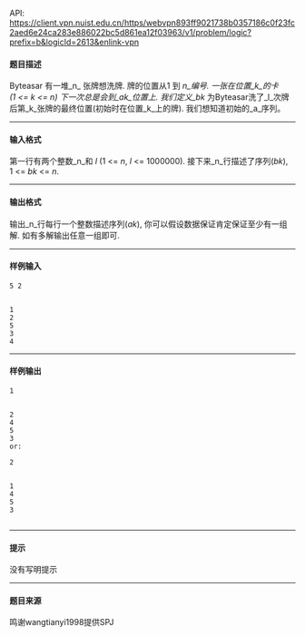 API: https://client.vpn.nuist.edu.cn/https/webvpn893ff9021738b0357186c0f23fc2aed6e24ca283e886022bc5d861ea12f03963/v1/problem/logic?prefix=b&logicId=2613&enlink-vpn

#### 题目描述

Byteasar 有一堆_n_ 张牌想洗牌. 牌的位置从1 到 _n_编号. 一张在位置_k_的卡(1 <= _k_ <= _n_) 下一次总是会到_ak_位置上. 我们定义_bk_ 为Byteasar洗了_l_次牌后第_k_张牌的最终位置(初始时在位置_k_上的牌). 我们想知道初始的_a_序列。

---

#### 输入格式

第一行有两个整数_n_和 _l_ (1 <= _n_, _l_ <= 1000000). 接下来_n_行描述了序列(_bk_), 1 <= _bk_ <= _n_.

---

#### 输出格式

输出_n_行每行一个整数描述序列(_ak_), 你可以假设数据保证肯定保证至少有一组解. 如有多解输出任意一组即可.

---

#### 样例输入
```
5 2


1
2
5
3
4

```

---

#### 样例输出
```
1


2
4
5
3
or: 

2


1
4
5
3
 

```

---

#### 提示

没有写明提示

---

#### 题目来源

鸣谢wangtianyi1998提供SPJ